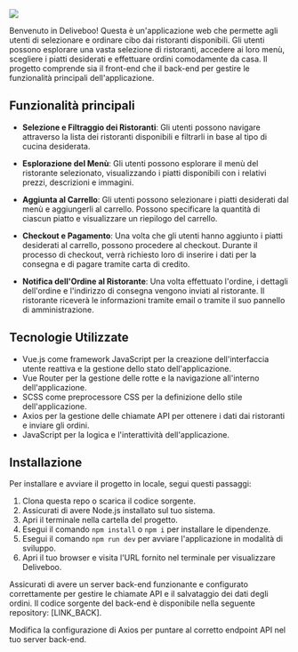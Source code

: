 <img src="https://i.imgur.com/kKxlvJ8.png" />

Benvenuto in Deliveboo! Questa è un'applicazione web che permette agli utenti di selezionare e ordinare cibo dai ristoranti disponibili. Gli utenti possono esplorare una vasta selezione di ristoranti, accedere ai loro menù, scegliere i piatti desiderati e effettuare ordini comodamente da casa. Il progetto comprende sia il front-end che il back-end per gestire le funzionalità principali dell'applicazione.

## Funzionalità principali

- **Selezione e Filtraggio dei Ristoranti**: Gli utenti possono navigare attraverso la lista dei ristoranti disponibili e filtrarli in base al tipo di cucina desiderata.

- **Esplorazione del Menù**: Gli utenti possono esplorare il menù del ristorante selezionato, visualizzando i piatti disponibili con i relativi prezzi, descrizioni e immagini.

- **Aggiunta al Carrello**: Gli utenti possono selezionare i piatti desiderati dal menù e aggiungerli al carrello. Possono specificare la quantità di ciascun piatto e visualizzare un riepilogo del carrello.

- **Checkout e Pagamento**: Una volta che gli utenti hanno aggiunto i piatti desiderati al carrello, possono procedere al checkout. Durante il processo di checkout, verrà richiesto loro di inserire i dati per la consegna e di pagare tramite carta di credito.

- **Notifica dell'Ordine al Ristorante**: Una volta effettuato l'ordine, i dettagli dell'ordine e l'indirizzo di consegna vengono inviati al ristorante. Il ristorante riceverà le informazioni tramite email o tramite il suo pannello di amministrazione.

## Tecnologie Utilizzate

- Vue.js come framework JavaScript per la creazione dell'interfaccia utente reattiva e la gestione dello stato dell'applicazione.
- Vue Router per la gestione delle rotte e la navigazione all'interno dell'applicazione.
- SCSS come preprocessore CSS per la definizione dello stile dell'applicazione.
- Axios per la gestione delle chiamate API per ottenere i dati dai ristoranti e inviare gli ordini.
- JavaScript per la logica e l'interattività dell'applicazione.

## Installazione

Per installare e avviare il progetto in locale, segui questi passaggi:

1. Clona questa repo o scarica il codice sorgente.
2. Assicurati di avere Node.js installato sul tuo sistema.
3. Apri il terminale nella cartella del progetto.
4. Esegui il comando `npm install` o `npm i` per installare le dipendenze.
5. Esegui il comando `npm run dev` per avviare l'applicazione in modalità di sviluppo.
6. Apri il tuo browser e visita l'URL fornito nel terminale per visualizzare Deliveboo.

Assicurati di avere un server back-end funzionante e configurato correttamente per gestire le chiamate API e il salvataggio dei dati degli ordini. Il codice sorgente del back-end è disponibile nella seguente repository: [LINK_BACK].

Modifica la configurazione di Axios per puntare al corretto endpoint API nel tuo server back-end.


